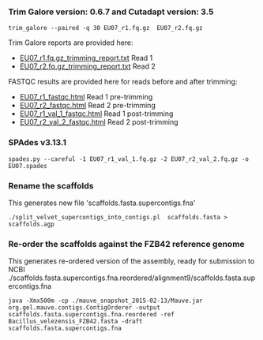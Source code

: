 
### Trim Galore version: 0.6.7 and Cutadapt version: 3.5
```
trim_galore --paired -q 30 EU07_r1.fq.gz  EU07_r2.fq.gz
```

Trim Galore reports are provided here:
- [EU07_r1.fq.gz_trimming_report.txt](../qc/EU07_r1.fq.gz_trimming_report.txt) Read 1
- [EU07_r2.fq.gz_trimming_report.txt](../qc/EU07_r2.fq.gz_trimming_report.txt) Read 2

FASTQC results are provided here for reads before and after trimming:
- [EU07_r1_fastqc.html](../qc/EU07_r1_fastqc.html) Read 1 pre-trimming
- [EU07_r2_fastqc.html](../qc/EU07_r2_fastqc.html) Read 2 pre-trimming
- [EU07_r1_val_1_fastqc.html](../qc/EU07_r1_val_1_fastqc.html) Read 1 post-trimming
- [EU07_r2_val_2_fastqc.html](../qc/EU07_r2_val_2_fastqc.html) Read 2 post-trimming


### SPAdes v3.13.1
```
spades.py --careful -1 EU07_r1_val_1.fq.gz -2 EU07_r2_val_2.fq.gz -o EU07.spades
```

### Rename the scaffolds
This generates new file 'scaffolds.fasta.supercontigs.fna'
```
./split_velvet_supercontigs_into_contigs.pl  scaffolds.fasta > scaffolds.agp
```

### Re-order the scaffolds against the FZB42 reference genome
This generates re-ordered version of the assembly, ready for submission to NCBI
./scaffolds.fasta.supercontigs.fna.reordered/alignment9/scaffolds.fasta.supercontigs.fna
```
java -Xmx500m -cp ./mauve_snapshot_2015-02-13/Mauve.jar org.gel.mauve.contigs.ContigOrderer -output scaffolds.fasta.supercontigs.fna.reordered -ref Bacillus_velezensis_FZB42.fasta -draft scaffolds.fasta.supercontigs.fna 
```



